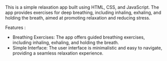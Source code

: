 This is a simple relaxation app built using HTML, CSS, and JavaScript.
The app provides exercises for deep breathing, including inhaling, exhaling, and holding the breath, aimed at promoting relaxation and reducing stress.

Features : 
* Breathing Exercises: The app offers guided breathing exercises, including inhaling, exhaling, and holding the breath.
* Simple Interface: The user interface is minimalistic and easy to navigate, providing a seamless relaxation experience.
